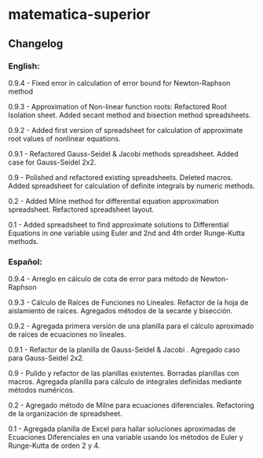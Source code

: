 # matematica-superior

## Changelog

### English:

0.9.4 - Fixed error in calculation of error bound for Newton-Raphson method

0.9.3 - Approximation of Non-linear function roots: Refactored Root Isolation sheet. Added secant method and bisection method spreadsheets.

0.9.2 - Added first version of spreadsheet for calculation of approximate root values of nonlinear equations.

0.9.1 - Refactored Gauss-Seidel & Jacobi methods spreadsheet. Added case for Gauss-Seidel 2x2.

0.9 - Polished and refactored existing spreadsheets. Deleted macros. Added spreadsheet for calculation of definite integrals by numeric methods.

0.2 - Added Milne method for differential equation approximation spreadsheet. Refactored spreadsheet layout.

0.1 - Added spreadsheet to find approximate solutions to Differential Equations in one variable using Euler and 2nd and 4th order Runge-Kutta methods.

### Español:

0.9.4 - Arreglo en cálculo de cota de error para método de Newton-Raphson

0.9.3 - Cálculo de Raíces de Funciones no Lineales: Refactor de la hoja de aislamiento de raíces. Agregados métodos de la secante y bisección.

0.9.2 - Agregada primera versión de una planilla para el cálculo aproximado de raíces de ecuaciones no lineales.

0.9.1 - Refactor de la planilla de Gauss-Seidel & Jacobi . Agregado caso para Gauss-Seidel 2x2.

0.9 - Pulido y refactor de las planillas existentes. Borradas planillas con macros. Agregada planilla para cálculo de integrales definidas mediante métodos numéricos.

0.2 - Agregado método de Milne para ecuaciones diferenciales. Refactoring de la organización de spreadsheet.

0.1 - Agregada planilla de Excel para hallar soluciones aproximadas de Ecuaciones Diferenciales en una variable usando los métodos de Euler y Runge-Kutta de orden 2 y 4.
